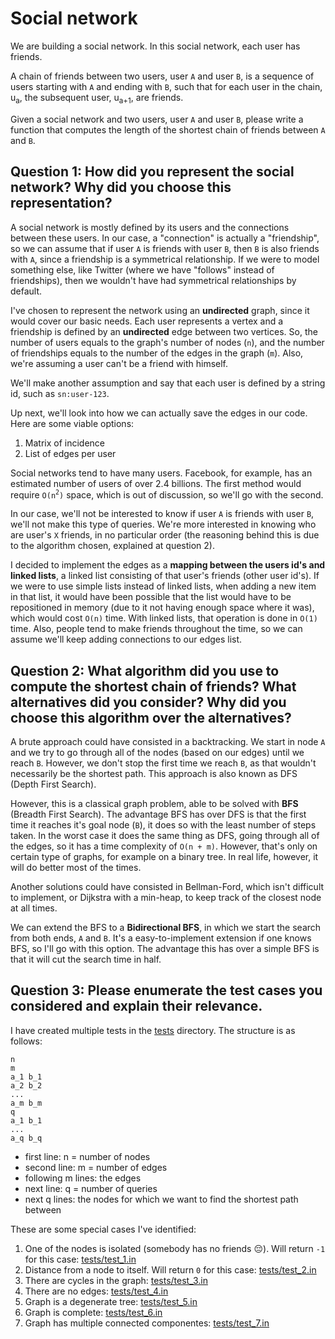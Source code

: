 # Social network
We are building a social network. In this social network, each user has friends.

A chain of friends between two users, user `A` and user `B`, is a sequence of users starting with `A` and ending with `B`, such that for each user in the chain, u<sub>a</sub>, the subsequent user, u<sub>a+1</sub>, are friends.

Given a social network and two users, user `A` and user `B`, please write a function that computes the length of the shortest chain of friends between `A` and `B`.

## Question 1: How did you represent the social network? Why did you choose this representation?
A social network is mostly defined by its users and the connections between these users.
In our case, a "connection" is actually a "friendship", so we can assume that if user `A` is friends with user `B`, then `B` is also friends with `A`, since a friendship is a symmetrical relationship.
If we were to model something else, like Twitter (where we have "follows" instead of friendships), then we wouldn't have had symmetrical relationships by default.

I've chosen to represent the network using an **undirected** graph, since it would cover our basic needs.
Each user represents a vertex and a friendship is defined by an **undirected** edge between two vertices.
So, the number of users equals to the graph's number of nodes (`n`), and the number of friendships equals to the number of the edges in the graph (`m`).
Also, we're assuming a user can't be a friend with himself.

We'll make another assumption and say that each user is defined by a string id, such as `sn:user-123`.

Up next, we'll look into how we can actually save the edges in our code.
Here are some viable options:

1. Matrix of incidence
2. List of edges per user

Social networks tend to have many users. Facebook, for example, has an estimated number of users of over 2.4 billions.
The first method would require `O(n`<sup>`2`</sup>`)` space, which is out of discussion, so we'll go with the second.

In our case, we'll not be interested to know if user `A` is friends with user `B`, we'll not make this type of queries.
We're more interested in knowing who are user's `X` friends, in no particular order (the reasoning behind this is due to the algorithm chosen, explained at question 2).

I decided to implement the edges as a **mapping between the users id's and linked lists**, a linked list consisting of that user's friends (other user id's).
If we were to use simple lists instead of linked lists, when adding a new item in that list, it would have been possible that the list would have to be repositioned in memory (due to it not having enough space where it was), which would cost `O(n)` time.
With linked lists, that operation is done in `O(1)` time.
Also, people tend to make friends throughout the time, so we can assume we'll keep adding connections to our edges list.


## Question 2: What algorithm did you use to compute the shortest chain of friends? What alternatives did you consider? Why did you choose this algorithm over the alternatives?
A brute approach could have consisted in a backtracking.
We start in node `A` and we try to go through all of the nodes (based on our edges) until we reach `B`.
However, we don't stop the first time we reach `B`, as that wouldn't necessarily be the shortest path.
This approach is also known as DFS (Depth First Search).

However, this is a classical graph problem, able to be solved with **BFS** (Breadth First Search).
The advantage BFS has over DFS is that the first time it reaches it's goal node (`B`), it does so with the least number of steps taken.
In the worst case it does the same thing as DFS, going through all of the edges, so it has a time complexity of `O(n + m)`.
However, that's only on certain type of graphs, for example on a binary tree.
In real life, however, it will do better most of the times.

Another solutions could have consisted in Bellman-Ford, which isn't difficult to implement, or Dijkstra with a min-heap, to keep track of the closest node at all times.

We can extend the BFS to a **Bidirectional BFS**, in which we start the search from both ends, `A` and `B`.
It's a easy-to-implement extension if one knows BFS, so I'll go with this option.
The advantage this has over a simple BFS is that it will cut the search time in half.

## Question 3: Please enumerate the test cases you considered and explain their relevance.
I have created multiple tests in the [tests](./tests) directory. The structure is as follows:

```
n
m
a_1 b_1
a_2 b_2
...
a_m b_m
q
a_1 b_1
...
a_q b_q
```

- first line: n = number of nodes
- second line: m = number of edges
- following m lines: the edges
- next line: q = number of queries
- next q lines: the nodes for which we want to find the shortest path between

These are some special cases I've identified:
1. One of the nodes is isolated (somebody has no friends 😔). Will return `-1` for this case: [tests/test_1.in](./tests/test_1.in)
2. Distance from a node to itself. Will return `0` for this case: [tests/test_2.in](./tests/test_2.in)
3. There are cycles in the graph: [tests/test_3.in](./tests/test_3.in)
4. There are no edges: [tests/test_4.in](./tests/test_4.in)
5. Graph is a degenerate tree: [tests/test_5.in](./tests/test_5.in)
6. Graph is complete: [tests/test_6.in](./tests/test_6.in)
7. Graph has multiple connected componentes: [tests/test_7.in](./tests/test_7.in)